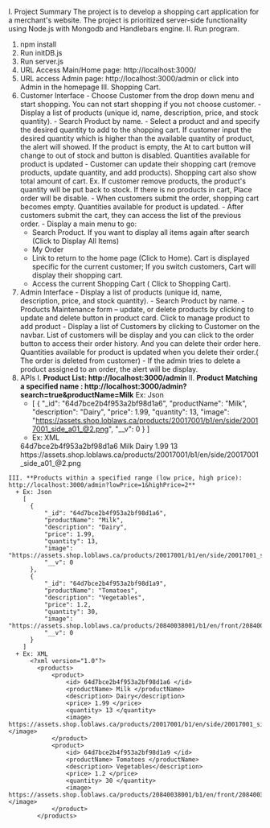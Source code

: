 I. Project Summary
  The project is to develop a shopping cart application for a merchant's website. The project is prioritized server-side functionality using Node.js with Mongodb and Handlebars engine.
II. Run program.
  1. npm install
  2. Run initDB.js
  3. Run server.js
  4. URL Access Main/Home page: http://localhost:3000/
  5. URL access Admin page: http://localhost:3000/admin or click into Admin in the homepage
III. Shopping Cart.
  1. Customer Interface
    - Choose Customer from the drop down menu and start shopping. You can not start shopping if you not choose customer.
    - Display a list of products (unique id, name, description, price, and stock quantity).
    - Search Product by name.
    - Select a product  and and specify the desired quantity to add to the shopping cart. If customer input the desired quantity which is higher than the available quantity of product, the alert will showed. If the  product is empty, the At to cart button will change to out of stock and button is disabled. Quantities available for product is updated
    - Customer can update their shopping cart (remove products, update quantity, and add products). Shopping cart also show total amount of cart. Ex. If customer remove products, the product's quantity will be put back to stock. If there is no products in cart, Place order will be disable.
    - When customers submit the order, shopping cart becomes empty. Quantities available for product is updated.
    - After customers submit the cart, they can access the list of the previous order.
    - Display a main menu to go:
      + Search Product. If you want to display all items again after search (Click to Display All Items)
      + My Order  
      + Link to return to the home page (Click to Home). Cart is displayed specific for the current customer; If you switch customers, Cart will display their shopping cart.
      + Access the current Shopping Cart ( Click to Shopping Cart).
  2. Admin Interface
    - Display a list of products (unique id, name, description, price, and stock quantity).
    - Search Product by name.
    - Products Maintenance form – update, or delete products by clicking to update and delete button in product card.
      Click to manage product to add product
    - Display a list of Customers by clicking to Customer on the navbar. List of customers will be display and you can click to the order button to access their order history. And you can delete their order here. Quantities available for product is updated when you delete their order.( The order is deleted from customer)
    - If the admin tries to delete a product assigned to an order, the alert will be display.
  3. APIs
    I. **Product List: http://localhost:3000/admin**
    II. **Product Matching a specified name : http://localhost:3000/admin?search=true&productName=Milk**
      Ex: Json
      + [
          {
              "_id": "64d7bce2b4f953a2bf98d1a6",
              "productName": "Milk",
              "description": "Dairy",
              "price": 1.99,
              "quantity": 13,
              "image": "https://assets.shop.loblaws.ca/products/20017001/b1/en/side/20017001_side_a01_@2.png",
              "__v": 0
          }
        ]
      + Ex: XML
      <?xml version ="1.0"? >
        <products>
            <product>
                <id> 64d7bce2b4f953a2bf98d1a6 </id>
                <productName> Milk </productName>
                <description> Dairy</description>
                <price> 1.99 </price>
                <quantity> 13 </quantity>
                <image> https://assets.shop.loblaws.ca/products/20017001/b1/en/side/20017001_side_a01_@2.png </image>
            </product>
        </products>
    III. **Products within a specified range (low price, high price): http://localhost:3000/admin?lowPrice=1&highPrice=2**
      + Ex: Json
        [
          {
              "_id": "64d7bce2b4f953a2bf98d1a6",
              "productName": "Milk",
              "description": "Dairy",
              "price": 1.99,
              "quantity": 13,
              "image": "https://assets.shop.loblaws.ca/products/20017001/b1/en/side/20017001_side_a01_@2.png",
              "__v": 0
          },
          {
              "_id": "64d7bce2b4f953a2bf98d1a9",
              "productName": "Tomatoes",
              "description": "Vegetables",
              "price": 1.2,
              "quantity": 30,
              "image": "https://assets.shop.loblaws.ca/products/20840038001/b1/en/front/20840038001_front_a01_@2.png",
              "__v": 0
          }
        ]
      + Ex: XML
          <?xml version="1.0"?>
            <products>
                <product>
                    <id> 64d7bce2b4f953a2bf98d1a6 </id>
                    <productName> Milk </productName>
                    <description> Dairy</description>
                    <price> 1.99 </price>
                    <quantity> 13 </quantity>
                    <image> https://assets.shop.loblaws.ca/products/20017001/b1/en/side/20017001_side_a01_@2.png </image>
                </product>
                <product>
                    <id> 64d7bce2b4f953a2bf98d1a9 </id>
                    <productName> Tomatoes </productName>
                    <description> Vegetables</description>
                    <price> 1.2 </price>
                    <quantity> 30 </quantity>
                    <image> https://assets.shop.loblaws.ca/products/20840038001/b1/en/front/20840038001_front_a01_@2.png </image>
                </product>
            </products>

